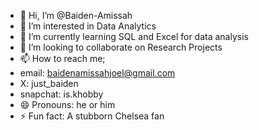 - 👋 Hi, I’m @Baiden-Amissah
- 👀 I’m interested in Data Analytics
- 🌱 I’m currently learning SQL and Excel for data analysis
- 💞️ I’m looking to collaborate on Research Projects
- 📫 How to reach me;
- email: baidenamissahjoel@gmail.com
- X: just_baiden
- snapchat: is.khobby
- 😄 Pronouns: he  or him
- ⚡ Fun fact: A stubborn Chelsea fan
  

<!---
Baiden-Amissah/Baiden-Amissah is a ✨ special ✨ repository because its `README.md` (this file) appears on your GitHub profile.
You can click the Preview link to take a look at your changes.
--->
